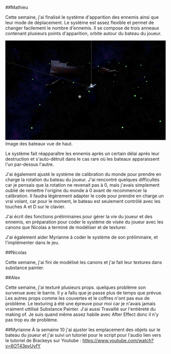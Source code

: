 ##Mathieu

Cette semaine, j'ai finalisé le système d'apparition des ennemis ainsi que leur mode de déplacement. Le système est assez flexible et permet de changer facilement le nombre d'ennemis. Il se compose de trois anneaux contenant plusieurs points d'apparition, orbite autour du bateau du joueur.

![image du poche en 3D](../medias/boats_top_view.png)                  
Image des bateaux vue de haut.

Le système fait réapparaître les ennemis après un certain délai après leur destruction et s'auto-détruit dans le cas rare où les bateaux apparaissent l'un par-dessus l'autre.

J'ai également ajusté le système de calibration du monde pour prendre en charge la rotation du bateau du joueur. J'ai rencontré quelques difficultés car je pensais que la rotation ne revenait pas à 0, mais j'avais simplement oublié de remettre l'origine du monde à 0 avant de recommencer la calibration. Il faudra légèrement adapter le code pour prendre en charge un vrai volant, car pour le moment, le bateau est seulement contrôlé avec les touches A et D sur le clavier.

J'ai écrit des fonctions préliminaires pour gérer la vie du joueur et des ennemis, en préparation pour coder le système de visée du joueur avec les canons que Nicolas a terminé de modéliser et de texturer.

J'ai également aider Myrianne à coder le système de son préliminaire, et l'implémenter dans le jeu.

##Nicolas

Cette semaine, j'ai fini de modélisé les canons et j'ai fait leur textures dans substance painter.


##Alex 

Cette semaine, j'ai texturé plusieurs props. quelques problème son survenue avec le barrie. Il y a fallu que je passe plus de temps que prévue. Les autres props comme les couvertes et le coffres n'ont pas eux de problème. Le texturing à été une épreuve pour moi car je n'avais jamais vraiment uttilisé Substance Painter. J'ai aussi Travaillé sur l'entièreté du making of. Je suis quand même assez habile avec After Effect donc il n'y pas trop eu de problème.

##Myrianne
À la semaine 10 j'ai ajuster les emplacement des objets sur le bateau du joueur et j'ai suivi un tutoriel pour le script pour l'audio
lien vers le tutoriel de Brackeys sur Youtube : https://www.youtube.com/watch?v=6OT43pvUyfY
